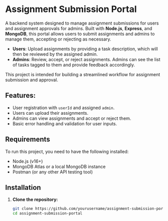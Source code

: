 # Assignment Submission Portal

A backend system designed to manage assignment submissions for users and assignment approvals for admins. Built with **Node.js**, **Express**, and **MongoDB**, this portal allows users to submit assignments and admins to manage them, accepting or rejecting as necessary.

- **Users**: Upload assignments by providing a task description, which will then be reviewed by the assigned admin.
- **Admins**: Review, accept, or reject assignments. Admins can see the list of tasks tagged to them and provide feedback accordingly.

This project is intended for building a streamlined workflow for assignment submission and approval.

## Features:

- User registration with `userId` and assigned `admin`.
- Users can upload their assignments.
- Admins can view assignments and accept or reject them.
- Basic error handling and validation for user inputs.

## Requirements

To run this project, you need to have the following installed:

- Node.js (v16+)
- MongoDB Atlas or a local MongoDB instance
- Postman (or any other API testing tool)

## Installation

1. **Clone the repository:**

   ```bash
   git clone https://github.com/yourusername/assignment-submission-portal.git
   cd assignment-submission-portal
